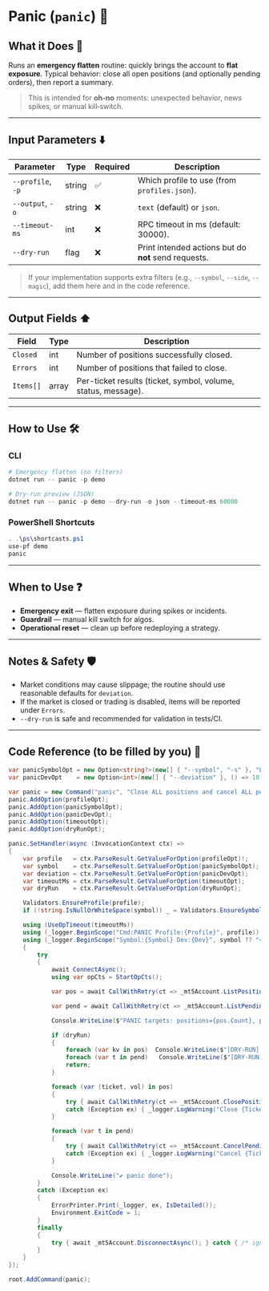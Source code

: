 # Panic (`panic`) 🚨

## What it Does 🎯

Runs an **emergency flatten** routine: quickly brings the account to **flat exposure**.
Typical behavior: close all open positions (and optionally pending orders), then report a summary.

> This is intended for **oh‑no** moments: unexpected behavior, news spikes, or manual kill‑switch.

---

## Input Parameters ⬇️

| Parameter         | Type   | Required | Description                                          |
| ----------------- | ------ | -------- | ---------------------------------------------------- |
| `--profile`, `-p` | string | ✅        | Which profile to use (from `profiles.json`).         |
| `--output`, `-o`  | string | ❌        | `text` (default) or `json`.                          |
| `--timeout-ms`    | int    | ❌        | RPC timeout in ms (default: 30000).                  |
| `--dry-run`       | flag   | ❌        | Print intended actions but do **not** send requests. |

> If your implementation supports extra filters (e.g., `--symbol`, `--side`, `--magic`), add them here and in the code reference.

---

## Output Fields ⬆️

| Field     | Type  | Description                                                   |
| --------- | ----- | ------------------------------------------------------------- |
| `Closed`  | int   | Number of positions successfully closed.                      |
| `Errors`  | int   | Number of positions that failed to close.                     |
| `Items[]` | array | Per-ticket results (ticket, symbol, volume, status, message). |

---

## How to Use 🛠️

### CLI

```powershell
# Emergency flatten (no filters)
dotnet run -- panic -p demo

# Dry-run preview (JSON)
dotnet run -- panic -p demo --dry-run -o json --timeout-ms 60000
```

### PowerShell Shortcuts

```powershell
. .\ps\shortcasts.ps1
use-pf demo
panic
```

---

## When to Use ❓

* **Emergency exit** — flatten exposure during spikes or incidents.
* **Guardrail** — manual kill switch for algos.
* **Operational reset** — clean up before redeploying a strategy.

---

## Notes & Safety 🛡️

* Market conditions may cause slippage; the routine should use reasonable defaults for `deviation`.
* If the market is closed or trading is disabled, items will be reported under `Errors`.
* `--dry-run` is safe and recommended for validation in tests/CI.

---

## Code Reference (to be filled by you) 🧩

```csharp
var panicSymbolOpt = new Option<string?>(new[] { "--symbol", "-s" }, "Limit to symbol (optional)");
var panicDevOpt    = new Option<int>(new[] { "--deviation" }, () => 10, "Max slippage for closes");

var panic = new Command("panic", "Close ALL positions and cancel ALL pendings (optionally by symbol)");
panic.AddOption(profileOpt);
panic.AddOption(panicSymbolOpt);
panic.AddOption(panicDevOpt);
panic.AddOption(timeoutOpt);
panic.AddOption(dryRunOpt);

panic.SetHandler(async (InvocationContext ctx) =>
{
    var profile   = ctx.ParseResult.GetValueForOption(profileOpt)!;
    var symbol    = ctx.ParseResult.GetValueForOption(panicSymbolOpt);
    var deviation = ctx.ParseResult.GetValueForOption(panicDevOpt);
    var timeoutMs = ctx.ParseResult.GetValueForOption(timeoutOpt);
    var dryRun    = ctx.ParseResult.GetValueForOption(dryRunOpt);

    Validators.EnsureProfile(profile);
    if (!string.IsNullOrWhiteSpace(symbol)) _ = Validators.EnsureSymbol(symbol!);

    using (UseOpTimeout(timeoutMs))
    using (_logger.BeginScope("Cmd:PANIC Profile:{Profile}", profile))
    using (_logger.BeginScope("Symbol:{Symbol} Dev:{Dev}", symbol ?? "<any>", deviation))
    {
        try
        {
            await ConnectAsync();
            using var opCts = StartOpCts();

            var pos = await CallWithRetry(ct => _mt5Account.ListPositionVolumesAsync(symbol, ct), opCts.Token);

            var pend = await CallWithRetry(ct => _mt5Account.ListPendingTicketsAsync(symbol, ct), opCts.Token);

            Console.WriteLine($"PANIC targets: positions={pos.Count}, pendings={pend.Count}");

            if (dryRun)
            {
                foreach (var kv in pos)  Console.WriteLine($"[DRY-RUN] CLOSE ticket={kv.Key} vol={kv.Value}");
                foreach (var t in pend)   Console.WriteLine($"[DRY-RUN] CANCEL ticket={t}");
                return;
            }

            foreach (var (ticket, vol) in pos)
            {
                try { await CallWithRetry(ct => _mt5Account.ClosePositionFullAsync(ticket, vol, deviation, ct), opCts.Token); }
                catch (Exception ex) { _logger.LogWarning("Close {Ticket} failed: {Msg}", ticket, ex.Message); }
            }

            foreach (var t in pend)
            {
                try { await CallWithRetry(ct => _mt5Account.CancelPendingOrderAsync(t, ct), opCts.Token); }
                catch (Exception ex) { _logger.LogWarning("Cancel {Ticket} failed: {Msg}", t, ex.Message); }
            }

            Console.WriteLine("✔ panic done");
        }
        catch (Exception ex)
        {
            ErrorPrinter.Print(_logger, ex, IsDetailed());
            Environment.ExitCode = 1;
        }
        finally
        {
            try { await _mt5Account.DisconnectAsync(); } catch { /* ignore */ }
        }
    }
});

root.AddCommand(panic);
```

